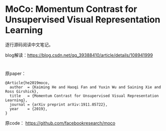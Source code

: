 # MoCo: Momentum Contrast for Unsupervised Visual Representation Learning

逐行源码阅读中文笔记。

blog解读：https://blog.csdn.net/qq_39388410/article/details/108941999

# 

原paper： 
```
@Article{he2019moco,
  author  = {Kaiming He and Haoqi Fan and Yuxin Wu and Saining Xie and Ross Girshick},
  title   = {Momentum Contrast for Unsupervised Visual Representation Learning},
  journal = {arXiv preprint arXiv:1911.05722},
  year    = {2019},
}
```

原code： https://github.com/facebookresearch/moco
